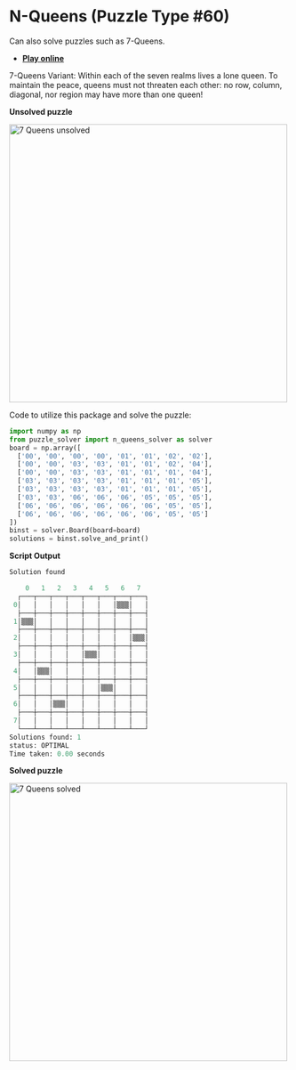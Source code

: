 # N-Queens (Puzzle Type #60)

Can also solve puzzles such as 7-Queens.

* [**Play online**](https://krazydad.com/play/queens/)

7-Queens Variant: Within each of the seven realms lives a lone queen. To maintain the peace, queens must not threaten each other: no row, column, diagonal, nor region may have more than one queen!

**Unsolved puzzle**

<img src="https://raw.githubusercontent.com/Ar-Kareem/puzzle_solver/master/images/puzzles/7_queens_unsolved.png" alt="7 Queens unsolved" width="500">

Code to utilize this package and solve the puzzle:

```python
import numpy as np
from puzzle_solver import n_queens_solver as solver
board = np.array([
  ['00', '00', '00', '00', '01', '01', '02', '02'],
  ['00', '00', '03', '03', '01', '01', '02', '04'],
  ['00', '00', '03', '03', '01', '01', '01', '04'],
  ['03', '03', '03', '03', '01', '01', '01', '05'],
  ['03', '03', '03', '03', '01', '01', '01', '05'],
  ['03', '03', '06', '06', '06', '05', '05', '05'],
  ['06', '06', '06', '06', '06', '06', '05', '05'],
  ['06', '06', '06', '06', '06', '06', '05', '05']
])
binst = solver.Board(board=board)
solutions = binst.solve_and_print()
```

**Script Output**

```python
Solution found

    0   1   2   3   4   5   6   7
  ┌───┬───┬───┬───┬───┬───┬───┬───┐
 0│   │   │   │   │   │   │▒▒▒│   │
  ├───┼───┼───┼───┼───┼───┼───┼───┤
 1│▒▒▒│   │   │   │   │   │   │   │
  ├───┼───┼───┼───┼───┼───┼───┼───┤
 2│   │   │   │   │   │   │   │▒▒▒│
  ├───┼───┼───┼───┼───┼───┼───┼───┤
 3│   │   │   │   │▒▒▒│   │   │   │
  ├───┼───┼───┼───┼───┼───┼───┼───┤
 4│   │▒▒▒│   │   │   │   │   │   │
  ├───┼───┼───┼───┼───┼───┼───┼───┤
 5│   │   │   │   │   │▒▒▒│   │   │
  ├───┼───┼───┼───┼───┼───┼───┼───┤
 6│   │   │▒▒▒│   │   │   │   │   │
  ├───┼───┼───┼───┼───┼───┼───┼───┤
 7│   │   │   │   │   │   │   │   │
  └───┴───┴───┴───┴───┴───┴───┴───┘
Solutions found: 1
status: OPTIMAL
Time taken: 0.00 seconds
```

**Solved puzzle**

<img src="https://raw.githubusercontent.com/Ar-Kareem/puzzle_solver/master/images/puzzles/7_queens_solved.png" alt="7 Queens solved" width="500">

